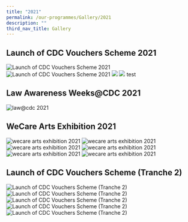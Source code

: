 ```yaml
---
title: "2021"
permalink: /our-programmes/Gallery/2021
description: ""
third_nav_title: Gallery
---
```

## Launch of CDC Vouchers Scheme 2021
![Launch of CDC Vouchers Scheme 2021](/images/CDC%20Gallery/CDC%20Vouchers%20Scheme%202021/_CCC9999.jpg)
![Launch of CDC Vouchers Scheme 2021](/images/CDC%20Gallery/CDC%20Vouchers%20Scheme%202021/_CCC9802.jpg)
![](/images/CDC%20Gallery/CDC%20Vouchers%20Scheme%202021/_CCC9802.jpg)
![](/images/CDC%20Gallery/CDC%20Vouchers%20Scheme%202021/_CCC9999.jpg)
test

## Law Awareness Weeks@CDC 2021
![law@cdc 2021](/images/Common%20Flagship%20Progs/law%20awareness%20weeks.png)
## WeCare Arts Exhibition 2021
![wecare arts exhibition 2021](/images/CDC%20Gallery/WeCare%20Arts%20Exhibition%202021/img-(112).jpg)
![wecare arts exhibition 2021](/images/CDC%20Gallery/WeCare%20Arts%20Exhibition%202021/img-(22).jpg)
![wecare arts exhibition 2021](/images/CDC%20Gallery/WeCare%20Arts%20Exhibition%202021/img-(53).jpg)
![wecare arts exhibition 2021](/images/CDC%20Gallery/WeCare%20Arts%20Exhibition%202021/img-(74).jpg)
![wecare arts exhibition 2021](/images/CDC%20Gallery/WeCare%20Arts%20Exhibition%202021/img-(90).jpg)
![wecare arts exhibition 2021](/images/CDC%20Gallery/WeCare%20Arts%20Exhibition%202021/img-(99).jpg)

## Launch of CDC Vouchers Scheme (Tranche 2)
![Launch of CDC Vouchers Scheme (Tranche 2)](/images/CDC%20Gallery/CDC%20Vouchers%20Scheme%20(T2)/decal.jpg)
![Launch of CDC Vouchers Scheme (Tranche 2)](/images/CDC%20Gallery/CDC%20Vouchers%20Scheme%20(T2)/ffff0243.jpg)
![Launch of CDC Vouchers Scheme (Tranche 2)](/images/CDC%20Gallery/CDC%20Vouchers%20Scheme%20(T2)/ffff0298.jpg)
![Launch of CDC Vouchers Scheme (Tranche 2)](/images/CDC%20Gallery/CDC%20Vouchers%20Scheme%20(T2)/img_00558c742f2af09c4b95a4fc3ef19e60272d.jpg)
![Launch of CDC Vouchers Scheme (Tranche 2)](/images/CDC%20Gallery/CDC%20Vouchers%20Scheme%20(T2)/img_0097.jpg)